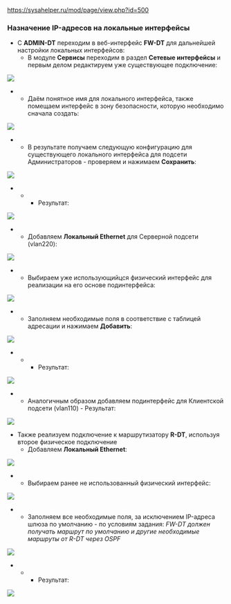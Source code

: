 https://sysahelper.ru/mod/page/view.php?id=500
### Назначение IP-адресов на локальные интерфейсы

- С **ADMIN-DT** переходим в веб-интерфейс **FW-DT** для дальнейшей настройки локальных интерфейсов:
    - В модуле **Сервисы** переходим в раздел **Сетевые интерфейсы** и первым делом редактируем уже существующее подключение:

![](https://sysahelper.ru/pluginfile.php/855/mod_page/content/5/image%20%285%29.png)

- - Даём понятное имя для локального интерфейса, также помещаем интерфейс в зону безопасности, которую необходимо сначала создать:

![](https://sysahelper.ru/pluginfile.php/855/mod_page/content/5/image%20%286%29.png)

- - В результате получаем следующую конфигурацию для существующего локального интерфейса для подсети Администраторов
        - проверяем и нажимаем **Сохранить**:

![](https://sysahelper.ru/pluginfile.php/855/mod_page/content/5/image%20%287%29.png)

- - - Результат:

![](https://sysahelper.ru/pluginfile.php/855/mod_page/content/5/image%20%288%29.png)

- - Добавляем **Локальный Ethernet** для Серверной подсети (vlan220):

![](https://sysahelper.ru/pluginfile.php/855/mod_page/content/5/image%20%289%29.png)

- - Выбираем уже использующийцся физический интерфейс для реализации на его основе подинтерфейса:

![](https://sysahelper.ru/pluginfile.php/855/mod_page/content/5/image%20%2810%29.png)

- - Заполняем необходимые поля в соответствие с таблицей адресации и нажимаем **Добавить**:

![](https://sysahelper.ru/pluginfile.php/855/mod_page/content/5/image%20%2811%29.png)

- - - Результат:

![](https://sysahelper.ru/pluginfile.php/855/mod_page/content/5/image%20%2812%29.png)

- - Аналогичным образом добавляем подинтерфейс для Клиентской подсети (vlan110)
        - Результат:

![](https://sysahelper.ru/pluginfile.php/855/mod_page/content/5/image%20%2813%29.png)

- Также реализуем подключение к маршрутизатору **R-DT**, используя второе физическое подключение
    - Добавляем **Локальный Ethernet**:

![](https://sysahelper.ru/pluginfile.php/855/mod_page/content/5/image%20%2814%29.png)

- - Выбираем ранее не использованный физический интерфейс:

![](https://sysahelper.ru/pluginfile.php/855/mod_page/content/5/image%20%2815%29.png)

- - Заполняем все необходимые поля, за исключением IP-адреса шлюза по умолчанию
        - по условиям задания: _FW-DT должен получать маршрут по умолчанию и другие необходимые маршруты от R-DT через OSPF_

![](https://sysahelper.ru/pluginfile.php/855/mod_page/content/5/image%20%2816%29.png)

- - - Результат:

![](https://sysahelper.ru/pluginfile.php/855/mod_page/content/5/image%20%2817%29.png)